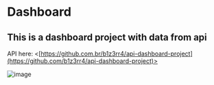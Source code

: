 # Dashboard

## This is a dashboard project with data from api

API here: <[https://github.com.br/b1z3rr4/api-dashboard-project](https://github.com/b1z3rr4/api-dashboard-project)>

![image](https://user-images.githubusercontent.com/100959533/172502041-f961d160-3805-4887-a6a6-4d57261940bb.png)

